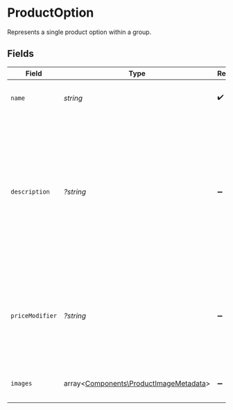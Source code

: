 # ProductOption

Represents a single product option within a group.


## Fields

| Field                                                                                                                                             | Type                                                                                                                                              | Required                                                                                                                                          | Description                                                                                                                                       | Example                                                                                                                                           |
| ------------------------------------------------------------------------------------------------------------------------------------------------- | ------------------------------------------------------------------------------------------------------------------------------------------------- | ------------------------------------------------------------------------------------------------------------------------------------------------- | ------------------------------------------------------------------------------------------------------------------------------------------------- | ------------------------------------------------------------------------------------------------------------------------------------------------- |
| `name`                                                                                                                                            | *string*                                                                                                                                          | :heavy_check_mark:                                                                                                                                | The display name of a product option.                                                                                                             |                                                                                                                                                   |
| `description`                                                                                                                                     | *?string*                                                                                                                                         | :heavy_minus_sign:                                                                                                                                | A detailed description of the option.<br/><br/>- Must be valid UTF-8 text<br/>- Supports Markdown for formatting<br/>- HTML is not permitted and will be rejected |                                                                                                                                                   |
| `priceModifier`                                                                                                                                   | *?string*                                                                                                                                         | :heavy_minus_sign:                                                                                                                                | The adjustment applied to a product's base price by this option. Can be negative, positive, or zero.                                              | -14.89                                                                                                                                            |
| `images`                                                                                                                                          | array<[Components\ProductImageMetadata](../../Models/Components/ProductImageMetadata.md)>                                                         | :heavy_minus_sign:                                                                                                                                | The images associated with this option.                                                                                                           |                                                                                                                                                   |